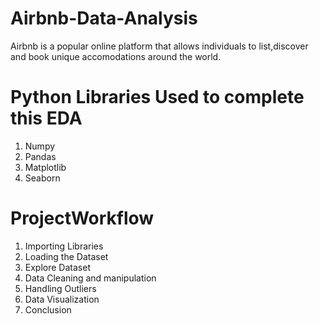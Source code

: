 # Airbnb-Data-Analysis
 Airbnb is a popular online platform that allows individuals to list,discover and book unique accomodations around the world.
 # Python Libraries Used to complete this EDA
 1) Numpy
 2) Pandas
 3) Matplotlib
 4) Seaborn
# ProjectWorkflow
 1) Importing Libraries
 2) Loading the Dataset
 3) Explore Dataset
 4) Data Cleaning and manipulation
 5) Handling Outliers
 6) Data Visualization
 7) Conclusion
